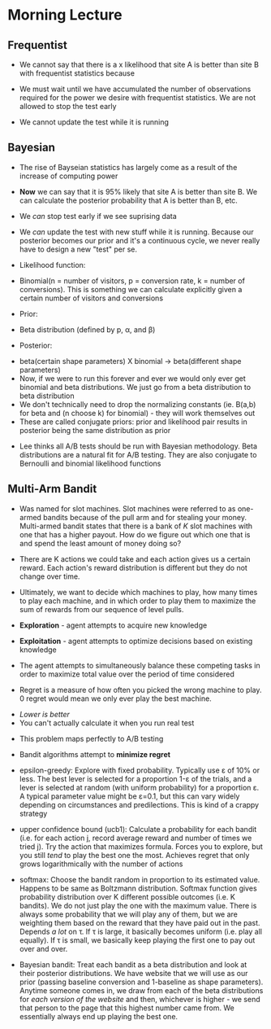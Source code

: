 # Morning Lecture

## Frequentist
* We cannot say that there is a x likelihood that site A is better than site B with frequentist statistics because

* We must wait until we have accumulated the number of observations required for the power we desire with frequentist statistics. We are not allowed to stop the test early

* We cannot update the test while it is running

## Bayesian
* The rise of Bayseian statistics has largely come as a result of the increase of computing power

* __Now__ we can say that it is 95% likely that site A is better than site B. We can calculate the posterior probability that A is better than B, etc.

* We _can_ stop test early if we see suprising data

* We _can_ update the test with new stuff while it is running. Because our posterior becomes our prior and it's a continuous cycle, we never really have to design a new "test" per se.

* Likelihood function:
 - Binomial(n = number of visitors, p = conversion rate, k = number of conversions). This is something we can calculate explicitly given a certain number of visitors and conversions


* Prior:
 - Beta distribution (defined by p, α, and β)


* Posterior:
 - beta(certain shape parameters) X binomial -> beta(different shape parameters)
 - Now, if we were to run this forever and ever we would only ever get binomial and beta distributions. We just go from a beta distribution to beta distribution
 - We don't technically need to drop the normalizing constants (ie. B(a,b) for beta and (n choose k) for binomial) - they will work themselves out
 - These are called conjugate priors: prior and likelihood pair results in posterior being the same distribution as prior


* Lee thinks all A/B tests should be run with Bayesian methodology. Beta distributions are a natural fit for A/B testing. They are also conjugate to Bernoulli and binomial likelihood functions

## Multi-Arm Bandit

 * Was named for slot machines. Slot machines were referred to as one-armed bandits because of the pull arm and for stealing your money. Multi-armed bandit states that there is a bank of _K_ slot machines with one that has a higher payout. How do we figure out which one that is and spend the least amount of money doing so?

 * There are K actions we could take and each action gives us a certain reward. Each action's reward distribution is different but they do not change over time.

 * Ultimately, we want to decide which machines to play, how many times to play each machine, and in which order to play them to maximize the sum of rewards from our sequence of level pulls.

 * __Exploration__ - agent attempts to acquire new knowledge

 * __Exploitation__ - agent attempts to optimize decisions based on existing knowledge

 * The agent attempts to simultaneously balance these competing tasks in order to maximize total value over the period of time considered

 * Regret is a measure of how often you picked the wrong machine to play. 0 regret would mean we only ever play the best machine.
  - _Lower is better_
  - You can't actually calculate it when you run real test


 * This problem maps perfectly to A/B testing

 * Bandit algorithms attempt to __minimize regret__

  - epsilon-greedy: Explore with fixed probability. Typically use ε of 10% or less. The best lever is selected for a proportion 1-ε of the trials, and a lever is selected at random (with uniform probability) for a proportion ε. A typical parameter value might be ε=0.1, but this can vary widely depending on circumstances and predilections. This is kind of a crappy strategy

  - upper confidence bound (ucb1): Calculate a probability for each bandit (i.e. for each action j, record average reward and number of times we tried j). Try the action that maximizes formula. Forces you to explore, but you still _tend_ to play the best one the most. Achieves regret that only grows logarithmically with the number of actions

  - softmax: Choose the bandit random in proportion to its estimated value. Happens to be same as Boltzmann distribution. Softmax function gives probability distribution over K different possible outcomes (i.e. K bandits). We do not just play the one with the maximum value. There is always some probability that we will play any of them, but we are weighting them based on the reward that they have paid out in the past. Depends _a lot_ on τ. If τ is large, it basically becomes uniform (i.e. play all equally). If τ is small, we basically keep playing the first one to pay out over and over.

  - Bayesian bandit: Treat each bandit as a beta distribution and look at their posterior distributions. We have website that we will use as our prior (passing baseline conversion and 1-baseline as shape parameters). Anytime someone comes in, we draw from each of the beta distributions for _each version of the website_ and then, whichever is higher - we send that person to the page that this highest number came from. We essentially always end up playing the best one.
